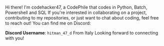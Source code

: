 Hi there! I'm codehacker47, a CodePhile that codes in Python, Batch, Powershell and SQL
If you're interested in collaborating on a project, contributing to my repositories, or just want to chat about coding, feel free to reach out! You can find me on Discord:

**Discord Username**: `hitman_47_d`
From Italy
Looking forward to connecting with you!

